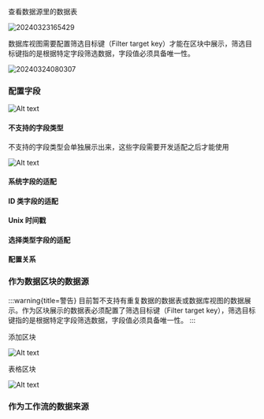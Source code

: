 
查看数据源里的数据表

![20240323165429](https://static-docs.nocobase.com/20240323165429.png)

数据库视图需要配置筛选目标键（Filter target key）才能在区块中展示，筛选目标键指的是根据特定字段筛选数据，字段值必须具备唯一性。

![20240324080307](https://static-docs.nocobase.com/20240324080307.png)

### 配置字段

![Alt text](https://static-docs.nocobase.com/7073071bbe2bd96d1b8a33636e42d916.png)

#### 不支持的字段类型

不支持的字段类型会单独展示出来，这些字段需要开发适配之后才能使用

![Alt text](https://static-docs.nocobase.com/2f2067fc66406ddd543392e351e344ce.png)

#### 系统字段的适配

#### ID 类字段的适配

#### Unix 时间戳

#### 选择类型字段的适配

#### 配置关系

### 作为数据区块的数据源

:::warning{title=警告}
目前暂不支持有重复数据的数据表或数据库视图的数据展示。作为区块展示的数据表必须配置了筛选目标键（Filter target key），筛选目标键指的是根据特定字段筛选数据，字段值必须具备唯一性。
:::

添加区块

![Alt text](https://static-docs.nocobase.com/54214cd28e5b84b8ab9495e53e19e2db.png)

表格区块

![Alt text](https://static-docs.nocobase.com/59ca6c24d683f4bac4b504d5eedfcdab.png)

### 作为工作流的数据来源
